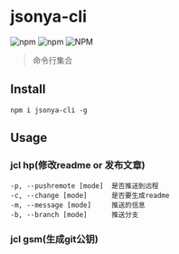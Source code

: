 # jsonya-cli

![npm](https://img.shields.io/npm/dt/jsonya-cli.svg)
![npm](https://img.shields.io/npm/v/jsonya-cli.svg)
![NPM](https://img.shields.io/npm/l/jsonya-cli.svg)

> 命令行集合

## Install
```shell
npm i jsonya-cli -g
```

## Usage
### jcl hp(修改readme or 发布文章)
```shell
-p, --pushremote [mode]  是否推送到远程
-c, --change [mode]      是否要生成readme
-m, --message [mode]     推送的信息
-b, --branch [mode]      推送分支
```

### jcl gsm(生成git公钥)

